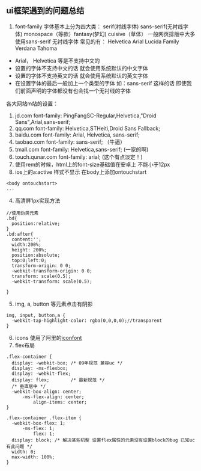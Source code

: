 ## ui框架遇到的问题总结

1. font-family
  字体基本上分为四大类： serif(衬线字体) sans-serif(无衬线字体) monospace（等款）fantasy(梦幻) cuisive（草体）
  一般网页排版中大多使用sans-serif 无衬线字体 常见的有： Helvetica Arial Lucida Family Verdana Tahoma

  * Arial， Helvetica 等是不支持中文的
  * 设置的字体不支持中文的话 就会使用系统默认的中文字体
  * 设置的字体不支持英文的话 就会使用系统默认的英文字体
  * 在设置字体的最后一般加上一个类型的字体 如：sans-serif 这样的话 即使我们前面声明的字体都没有也会找一个无衬线的字体 

  各大网站m站的设置：
  1. jd.com      font-family: PingFangSC-Regular,Helvetica,"Droid Sans",Arial,sans-serif;
  2. qq.com      font-family: Helvetica,STHeiti,Droid Sans Fallback;
  3. baidu.com   font-family: Arial, Helvetica, sans-serif;
  4. taobao.com  font-family: sans-serif; （牛逼）
  5. tmall.com   font-family: Helvetica,sans-serif; (一家的啊)
  6. touch.qunar.com font-family: arial; (这个有点淡定！)
2. 使用rem的时候，html上的font-size基础值在安卓上 不能小于12px
3. ios上的a:active 样式不显示  在body上添加ontouchstart

  ```
  <body ontouchstart>
  ...

  ```
4. 高清屏1px实现方法

  ```
  //使用伪类元素
  .bd{
    position:relative;
  }
  .bd:after{
    content:'';
    width:200%;
    height: 200%;
    position:absolute;
    top:0;left:0;
    transform-origin: 0 0;
    -webkit-transform-origin: 0 0;
    transform: scale(0.5);
    -webkit-transform: scale(0.5);

  }
  ```
5. img, a, button 等元素点击有阴影

  ```
  img, input, button,a {
    -webkit-tap-highlight-color: rgba(0,0,0,0);//transparent
  }
  ```
6. icons 使用了阿里的[iconfont](http://www.iconfont.cn/)
7. flex布局

  ```
  .flex-container {
    display: -webkit-box; /* 09年规范 兼容uc */
    display: -ms-flexbox;
    display: -webkit-flex;
    display: flex;        /* 最新规范 */
    /* 垂直居中 */
    -webkit-box-align: center;
        -ms-flex-align: center;
            align-items: center;
  }

  .flex-container .flex-item {
    -webkit-box-flex: 1;
        -ms-flex: 1;
            flex: 1;
    display: block; /* 解决某些机型 设置flex属性的元素没有设置block的bug 已知uc有此问题 */
    width: 0;
    max-width: 100%;
  }
  ```
